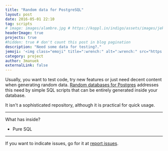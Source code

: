 ```yaml
---
title: "Random data for PostgreSQL"
layout: post
date: 2016-05-01 22:10
tag: scripts
# image: images/alambre.jpg # https://koppl.in/indigo/assets/images/jekyll-logo-light-solid.png
headerImage: true
projects: true
#hidden: true # don't count this post in blog pagination
description: "Need some data for testing?."
jemoji: '<img class="emoji" title=":wrench:" alt=":wrench:" src="https://assets-cdn.github.com/images/icons/emoji/unicode/1f527.png" height="20" width="20" align="absmiddle">'
category: project
author: 3manuek
externalLink: false
---
```


Usually, you want to test code, try new features or just need decent content when
generating random data. [Random databases for Postgres][1] addresses this need by
simple SQL scripts that can be entirely generated inside your database.

It isn't a sophisticated repository, although it is practical for quick usage.

---

What has inside?

- Pure SQL

---

If you want to indicate issues, go for it at [report issues][2].

[1]: https://github.com/3manuek/Random-database-for-Postgres
[2]: https://github.com/3manuek/Random-database-for-Postgres/issues
